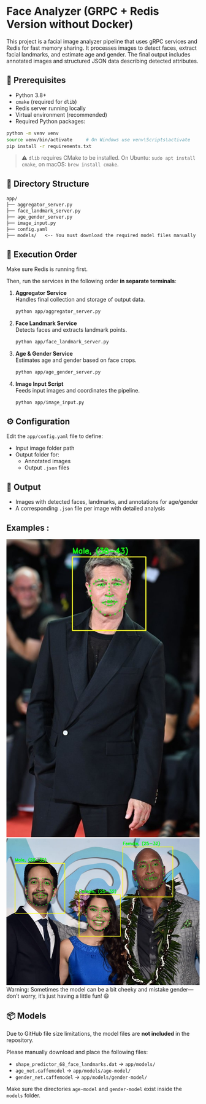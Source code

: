 # Face Analyzer (GRPC + Redis Version without Docker)

This project is a facial image analyzer pipeline that uses gRPC services and Redis for fast memory sharing. It processes images to detect faces, extract facial landmarks, and estimate age and gender. The final output includes annotated images and structured JSON data describing detected attributes.

## 🔧 Prerequisites

- Python 3.8+
- `cmake` (required for `dlib`)
- Redis server running locally
- Virtual environment (recommended)
- Required Python packages:

```bash
python -m venv venv
source venv/bin/activate     # On Windows use venv\Scripts\activate
pip install -r requirements.txt
```

> ⚠️ `dlib` requires CMake to be installed. On Ubuntu: `sudo apt install cmake`, on macOS: `brew install cmake`.

## 📁 Directory Structure

```
app/
├── aggregator_server.py
├── face_landmark_server.py
├── age_gender_server.py
├── image_input.py
├── config.yaml
├── models/   <-- You must download the required model files manually
```

## 🚀 Execution Order

Make sure Redis is running first.

Then, run the services in the following order **in separate terminals**:

1. **Aggregator Service**  
   Handles final collection and storage of output data.

   ```bash
   python app/aggregator_server.py
   ```

2. **Face Landmark Service**  
   Detects faces and extracts landmark points.

   ```bash
   python app/face_landmark_server.py
   ```

3. **Age & Gender Service**  
   Estimates age and gender based on face crops.

   ```bash
   python app/age_gender_server.py
   ```

4. **Image Input Script**  
   Feeds input images and coordinates the pipeline.

   ```bash
   python app/image_input.py
   ```

## ⚙️ Configuration

Edit the `app/config.yaml` file to define:

- Input image folder path
- Output folder for:
  - Annotated images
  - Output `.json` files

## 🧠 Output

- Images with detected faces, landmarks, and annotations for age/gender
- A corresponding `.json` file per image with detailed analysis

<h2>Examples :</h2>
    
<img src="example/SingleFace.jpg_1550cfb2bbf1deba53539684230dfcac10933bd37fcaacc6ef0a663cb8592eb0.jpg">
<img src="example/MultipleFaces.jpg_1e9d7f27def820bfa538fbff1175826275cd392ac63d222d23b4f2cd16fb1661.jpg">
Warning: Sometimes the model can be a bit cheeky and mistake gender—don’t worry, it’s just having a little fun! 😄

## 📦 Models

Due to GitHub file size limitations, the model files are **not included** in the repository.

Please manually download and place the following files:

- `shape_predictor_68_face_landmarks.dat` → `app/models/`
- `age_net.caffemodel` → `app/models/age-model/`
- `gender_net.caffemodel` → `app/models/gender-model/`

Make sure the directories `age-model` and `gender-model` exist inside the `models` folder.

